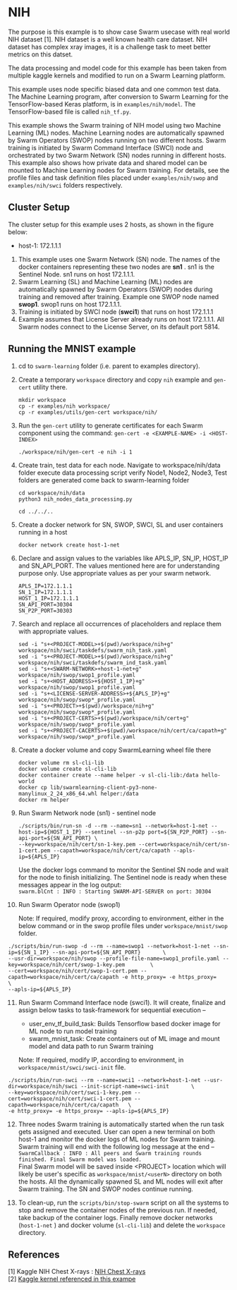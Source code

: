 NIH
========

The purpose is this example is to show case Swarm usecase with real world NIH dataset [1]. NIH dataset is a well known health care dataset. NIH dataset has complex xray images, it is a challenge task to meet better metrics on this datset.

The data processing and model code for this example has been taken from multiple kaggle kernels and modified to run on a Swarm Learning platform.

This example uses node specific biased data and one common test data. The Machine Learning program, after conversion to Swarm Learning for the TensorFlow-based Keras platform, is in `examples/nih/model`. The TensorFlow-based file is called `nih_tf.py`.

This example shows the Swarm training of NIH model using two Machine Learning (ML) nodes. Machine Learning nodes are automatically spawned by Swarm Operators (SWOP) nodes running on two different hosts. Swarm training is initiated by Swarm Command Interface (SWCI) node and orchestrated by two Swarm Network (SN) nodes running in different hosts. This example also shows how private data and shared model can be mounted to Machine Learning nodes for Swarm training. For details, see the profile files and task definition files placed under `examples/nih/swop` and `examples/nih/swci` folders respectively.



## Cluster Setup

The cluster setup for this example uses 2 hosts, as shown in the figure below:  
- host-1: 172.1.1.1  


1. This example uses one Swarm Network (SN) node. The names of the docker containers representing these two nodes are **sn1** . sn1 is the Sentinel Node. sn1 runs on host 172.1.1.1. 
2. Swarm Learning (SL) and Machine Learning (ML) nodes are automatically spawned by Swarm Operators (SWOP) nodes during training and removed after training. Example one SWOP node named **swop1**. swop1 runs on host 172.1.1.1.
3. Training is initiated by SWCI node (**swci1**) that runs on host 172.1.1.1
4. Example assumes that License Server already runs on host 172.1.1.1. All Swarm nodes connect to the License Server, on its default port 5814.



## Running the MNIST example

1. cd to `swarm-learning` folder (i.e. parent to examples directory). 
   

2. Create a temporary `workspace` directory and copy 	`nih` example and `gen-cert` utility there.
   ```
   mkdir workspace
   cp -r examples/nih workspace/
   cp -r examples/utils/gen-cert workspace/nih/
   ```

3. Run the `gen-cert` utility to generate certificates for each Swarm component using the command: `gen-cert -e <EXAMPLE-NAME> -i <HOST-INDEX>`  
 
   ```
   ./workspace/nih/gen-cert -e nih -i 1
   ```  
4. Create train, test data for each node.
   Navigate to workspace/nih/data folder
   execute data processing script
   verify Node1, Node2, Node3, Test folders are generated
   come back to swarm-learning folder
   ```
   cd workspace/nih/data
   python3 nih_nodes_data_processing.py

   cd ../../..
   ```  
   
5. Create a docker network for SN, SWOP, SWCI, SL and user containers running in a host  

   ```
   docker network create host-1-net
   ```  

6. Declare and assign values to the variables like APLS_IP, SN_IP, HOST_IP and SN_API_PORT. The values mentioned here are for understanding purpose only. Use appropriate values as per your swarm network.
   
    ```
    APLS_IP=172.1.1.1
    SN_1_IP=172.1.1.1
    HOST_1_IP=172.1.1.1
    SN_API_PORT=30304
    SN_P2P_PORT=30303
    ```

7. Search and replace all occurrences of placeholders and replace them with appropriate values.
   ```
   sed -i "s+<PROJECT-MODEL>+$(pwd)/workspace/nih+g" workspace/nih/swci/taskdefs/swarm_nih_task.yaml
   sed -i "s+<PROJECT-MODEL>+$(pwd)/workspace/nih+g" workspace/nih/swci/taskdefs/swarm_ind_task.yaml
   sed -i "s+<SWARM-NETWORK>+host-1-net+g" workspace/nih/swop/swop1_profile.yaml
   sed -i "s+<HOST_ADDRESS>+${HOST_1_IP}+g" workspace/nih/swop/swop1_profile.yaml
   sed -i "s+<LICENSE-SERVER-ADDRESS>+${APLS_IP}+g" workspace/nih/swop/swop*_profile.yaml
   sed -i "s+<PROJECT>+$(pwd)/workspace/nih+g" workspace/nih/swop/swop*_profile.yaml
   sed -i "s+<PROJECT-CERTS>+$(pwd)/workspace/nih/cert+g" workspace/nih/swop/swop*_profile.yaml
   sed -i "s+<PROJECT-CACERTS>+$(pwd)/workspace/nih/cert/ca/capath+g" workspace/nih/swop/swop*_profile.yaml
   ```
  
8. Create a docker volume and copy SwarmLearning wheel file there
   ```
   docker volume rm sl-cli-lib
   docker volume create sl-cli-lib
   docker container create --name helper -v sl-cli-lib:/data hello-world
   docker cp lib/swarmlearning-client-py3-none-manylinux_2_24_x86_64.whl helper:/data
   docker rm helper
   ```

9. Run Swarm Network node (sn1) - sentinel node  
   ```
   ./scripts/bin/run-sn -d --rm --name=sn1 --network=host-1-net --host-ip=${HOST_1_IP} --sentinel --sn-p2p port=${SN_P2P_PORT} --sn-api-port=${SN_API_PORT} \
   --key=workspace/nih/cert/sn-1-key.pem --cert=workspace/nih/cert/sn-1-cert.pem --capath=workspace/nih/cert/ca/capath --apls-ip=${APLS_IP}
   ```
   Use the docker logs command to monitor the Sentinel SN node and wait for the node to finish initializing. The Sentinel node is ready when these messages appear in the log output:  
   `swarm.blCnt : INFO : Starting SWARM-API-SERVER on port: 30304`


10.	Run Swarm Operator node (swop1)  
    
    Note: If required, modify proxy, according to environment, either in the below command or in the swop profile files under `workspace/mnist/swop` folder.  
   ```
./scripts/bin/run-swop -d --rm --name=swop1 --network=host-1-net --sn-ip=${SN_1_IP} --sn-api-port=${SN_API_PORT}       \
--usr-dir=workspace/nih/swop --profile-file-name=swop1_profile.yaml --key=workspace/nih/cert/swop-1-key.pem        \
--cert=workspace/nih/cert/swop-1-cert.pem --capath=workspace/nih/cert/ca/capath -e http_proxy= -e https_proxy=     \
--apls-ip=${APLS_IP}
   ```

11.	Run Swarm Command Interface node (swci1). It will create, finalize and assign below tasks to task-framework for sequential execution –  
    - user_env_tf_build_task: Builds Tensorflow based docker image for ML node to run model training  
    - swarm_mnist_task: Create containers out of ML image and mount model and data path to run Swarm training  
    
    Note: If required, modify IP, according to environment, in `workspace/mnist/swci/swci-init` file.  
   ```
./scripts/bin/run-swci --rm --name=swci1 --network=host-1-net --usr-dir=workspace/nih/swci --init-script-name=swci-init       \
--key=workspace/nih/cert/swci-1-key.pem --cert=workspace/nih/cert/swci-1-cert.pem --capath=workspace/nih/cert/ca/capath   \
-e http_proxy= -e https_proxy= --apls-ip=${APLS_IP}

   ```

12.	Three nodes Swarm training is automatically started when the run task gets assigned and executed. User can open a new terminal on both host-1 and monitor the docker logs of ML nodes for Swarm training. Swarm training will end with the following log message at the end –  
    `SwarmCallback : INFO : All peers and Swarm training rounds finished. Final Swarm model was loaded.`  
    Final Swarm model will be saved inside \<PROJECT\> location which will likely be user's specific as `workspace/mnist/<userN>` directory on both the hosts. All the dynamically spawned SL and ML nodes will exit after Swarm training. The SN and SWOP nodes continue running.

13.	To clean-up, run the `scripts/bin/stop-swarm` script on all the systems to stop and remove the container nodes of the previous run. If needed, take backup of the container logs. Finally remove docker networks (`host-1-net` ) and docker volume (`sl-cli-lib`) and delete the `workspace` directory.
        


## References
[1]	Kaggle NIH Chest X-rays : [NIH Chest X-rays](https://www.kaggle.com/datasets/nih-chest-xrays/data)  
[2] [Kaggle kernel referenced in this exampe ](https://www.kaggle.com/code/adamjgoren/nih-chest-x-ray-multi-classification)
